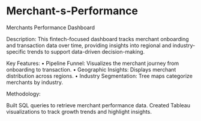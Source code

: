 # Merchant-s-Performance

Merchants Performance Dashboard

Description:
This fintech-focused dashboard tracks merchant onboarding and transaction data over time, providing insights into regional and industry-specific trends to support data-driven decision-making.

Key Features:
• Pipeline Funnel: Visualizes the merchant journey from onboarding to transaction.
• Geographic Insights: Displays merchant distribution across regions.
• Industry Segmentation: Tree maps categorize merchants by industry.

Methodology:

Built SQL queries to retrieve merchant performance data.
Created Tableau visualizations to track growth trends and highlight insights.
